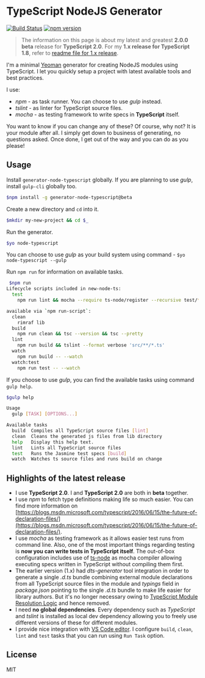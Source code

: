 # TypeScript NodeJS Generator
[![Build Status](https://secure.travis-ci.org/ospatil/generator-node-typescript.png?branch=master)](https://travis-ci.org/ospatil/generator-node-typescript)
[![npm version](https://badge.fury.io/js/generator-node-typescript.svg)](http://badge.fury.io/js/generator-node-typescript)

> The information on this page is about my latest and greatest **2.0.0 beta** release for **TypeScript 2.0**. For my **1.x release for TypeScript 1.8**, refer to [readme file for 1.x release](./README-1x.md).

I'm a minimal [Yeoman](http://yeoman.io) generator for creating NodeJS modules using TypeScript. I let you quickly setup a project with latest available tools and best practices.

I use:

- _npm_ - as task runner. You can choose to use _gulp_ instead.
- _tslint_ - as linter for TypeScript source files.
- _mocha_ - as testing framework to write specs in **TypeScript** itself.

You want to know if you can change any of these? Of course, why not? It is your module after all. I simply get down to business of generating, no questions asked. Once done, I get out of the way and you can do as you please!

## Usage

Install `generator-node-typescript` globally. If you are planning to use _gulp_, install `gulp-cli` globally too.

```sh
$npm install -g generator-node-typescript@beta
```

Create a new directory and `cd` into it.

```sh
$mkdir my-new-project && cd $_

```

Run the generator.

```sh
$yo node-typescript
```

You can choose to use _gulp_ as your build system using command - `$yo node-typescript --gulp`

Run `npm run` for information on available tasks.

```sh
 $npm run
Lifecycle scripts included in new-node-ts:
  test
    npm run lint && mocha --require ts-node/register --recursive test/**/*-spec.ts

available via `npm run-script`:
  clean
    rimraf lib
  build
    npm run clean && tsc --version && tsc --pretty
  lint
    npm run build && tslint --format verbose 'src/**/*.ts'
  watch
    npm run build -- --watch
  watch:test
    npm run test -- --watch
```

If you choose to use _gulp_, you can find the available tasks using command `gulp help`.

```sh
$gulp help

Usage
  gulp [TASK] [OPTIONS...]

Available tasks
  build  Compiles all TypeScript source files [lint]
  clean  Cleans the generated js files from lib directory
  help   Display this help text.
  lint   Lints all TypeScript source files
  test   Runs the Jasmine test specs [build]
  watch  Watches ts source files and runs build on change
```

## Highlights of the latest release

- I use **TypeScript 2.0**. I and **TypeScript 2.0** are both in **beta** together.
- I use _npm_ to fetch type definitions making life so much easier. You can find more information on [https://blogs.msdn.microsoft.com/typescript/2016/06/15/the-future-of-declaration-files/](https://blogs.msdn.microsoft.com/typescript/2016/06/15/the-future-of-declaration-files/).
- I use _mocha_ as testing framework as it allows easier test runs from command line. Also, one of the most important things regarding testing is **now you can write tests in TypeScript itself**. The out-of-box configuration includes use of [ts-node](https://github.com/TypeStrong/ts-node) as mocha compiler allowing executing specs written in TypeScript without compiling them first.
- The earlier version (1.x) had _dts-generator_ tool integration in order to generate a single _.d.ts_ bundle combining external module declarations from all TypeScript source files in the module and _typings_ field in _package.json_ pointing to the single _.d.ts_ bundle to make life easier for library authors. But it's no longer necessary owing to [TypeScript Module Resolution Logic](https://www.typescriptlang.org/docs/handbook/module-resolution.html) and hence removed.
- I need **no global dependencies**. Every dependency such as _TypeScript_ and _tslint_ is installed as local dev dependency allowing you to freely use different versions of these for different modules.
- I provide nice integration with [VS Code editor](https://code.visualstudio.com/). I configure `build`, `clean`, `lint` and `test` tasks that you can run using `Run Task` option.

## License

MIT
